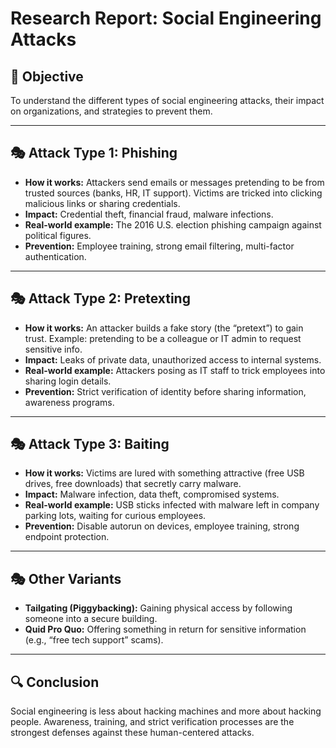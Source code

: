 
# Research Report: Social Engineering Attacks

## 📌 Objective
To understand the different types of social engineering attacks, their impact on organizations, and strategies to prevent them.

---

## 🎭 Attack Type 1: Phishing
- **How it works:** Attackers send emails or messages pretending to be from trusted sources (banks, HR, IT support). Victims are tricked into clicking malicious links or sharing credentials.  
- **Impact:** Credential theft, financial fraud, malware infections.  
- **Real-world example:** The 2016 U.S. election phishing campaign against political figures.  
- **Prevention:** Employee training, strong email filtering, multi-factor authentication.

---

## 🎭 Attack Type 2: Pretexting
- **How it works:** An attacker builds a fake story (the “pretext”) to gain trust. Example: pretending to be a colleague or IT admin to request sensitive info.  
- **Impact:** Leaks of private data, unauthorized access to internal systems.  
- **Real-world example:** Attackers posing as IT staff to trick employees into sharing login details.  
- **Prevention:** Strict verification of identity before sharing information, awareness programs.

---

## 🎭 Attack Type 3: Baiting
- **How it works:** Victims are lured with something attractive (free USB drives, free downloads) that secretly carry malware.  
- **Impact:** Malware infection, data theft, compromised systems.  
- **Real-world example:** USB sticks infected with malware left in company parking lots, waiting for curious employees.  
- **Prevention:** Disable autorun on devices, employee training, strong endpoint protection.

---

## 🎭 Other Variants
- **Tailgating (Piggybacking):** Gaining physical access by following someone into a secure building.  
- **Quid Pro Quo:** Offering something in return for sensitive information (e.g., “free tech support” scams).

---

## 🔍 Conclusion
Social engineering is less about hacking machines and more about hacking people. Awareness, training, and strict verification processes are the strongest defenses against these human-centered attacks.

